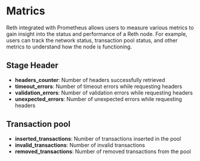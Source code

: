 # Matrics
Reth integrated with Prometheus allows users to measure various metrics to gain insight into the status and performance of a Reth node. For example, users can track the network status, transaction pool status, and other metrics to understand how the node is functioning.

## Stage Header

- **headers_counter**: Number of headers successfully retrieved
- **timeout_errors**: Number of timeout errors while requesting headers
- **validation_errors**: Number of validation errors while requesting headers
- **unexpected_errors**: Number of unexpected errors while requesting headers

## Transaction pool

- **inserted_transactions**: Number of transactions inserted in the pool
- **invalid_transactions**: Number of invalid transactions
- **removed_transactions**: Number of removed transactions from the pool
